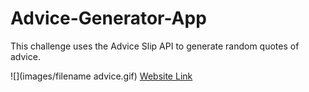 # Advice-Generator-App
This challenge uses the Advice Slip API to generate random quotes of advice.

![](images/filename advice.gif)
[Website Link](https://advice-generator-app-dm.netlify.app/)
